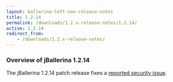 ```yaml
---
layout: ballerina-left-nav-release-notes
title: 1.2.14 
permalink: /downloads/1.2.x-release-notes/1.2.14/
active: 1.2.14
redirect_from: 
    - /downloads/1.2.x-release-notes/
---
```

### Overview of jBallerina 1.2.14
The jBallerina 1.2.14 patch release fixes a [reported security issue](https://github.com/ballerina-platform/ballerina-lang/security/advisories/GHSA-f5qg-fqrw-v5ww).

<style>

.cBallerinaTocContainer  {
    display:none;
}

</style>